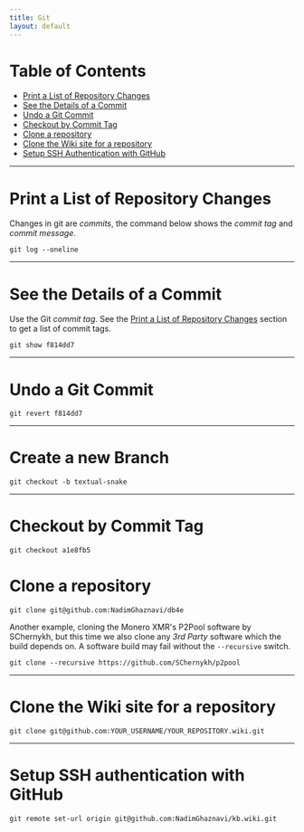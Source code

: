 ```yaml
---
title: Git
layout: default
---
```


# Table of Contents

* [Print a List of Repository Changes](#print-a-list-of-repository-commits)
* [See the Details of a Commit](#see-dthe-details-of-a-commit)
* [Undo a Git Commit](#undo-git-commit)
* [Checkout by Commit Tag](#checkout-by-commit-tag)
* [Clone a repository](#clone-a-repository)
* [Clone the Wiki site for a repository](#clone-the-wiki-site-for-a-repository)
* [Setup SSH Authentication with GitHub](#configure-a-local-repository-to-use-ssh-authentication-with-github)

---

# Print a List of Repository Changes

Changes in git are *commits*, the command below shows the *commit tag* and *commit message*.

```
git log --oneline
```

---

# See the Details of a Commit

Use the Git *commit tag*. See the [Print a List of Repository Changes](#print-a-list-of-repository-commits) section to get a list of commit tags.

```
git show f814dd7
```

---

# Undo a Git Commit

```
git revert f814dd7
```

---

# Create a new Branch

```
git checkout -b textual-snake
```

---

# Checkout by Commit Tag

```
git checkout a1e8fb5
```

# Clone a repository

```
git clone git@github.com:NadimGhaznavi/db4e
```

Another example, cloning the Monero XMR's P2Pool software by SChernykh, but this time we also
clone any *3rd Party* software which the build depends on. A software build may fail without the `--recursive` switch.

```
git clone --recursive https://github.com/SChernykh/p2pool
```

---

# Clone the Wiki site for a repository

```
git clone git@github.com:YOUR_USERNAME/YOUR_REPOSITORY.wiki.git
```

---

# Setup SSH authentication with GitHub

```
git remote set-url origin git@github.com:NadimGhaznavi/kb.wiki.git
```
